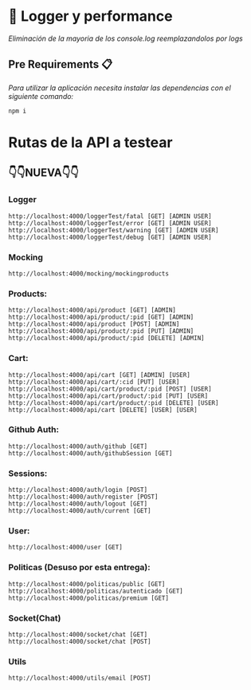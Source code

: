 # 👋 Logger y performance
_Eliminación de la mayoria de los console.log reemplazandolos por logs_

## Pre Requirements 📋

_Para utilizar la aplicación necesita instalar las dependencias con el siguiente comando:_
```
npm i
```
# Rutas de la API a testear

## 👇👇NUEVA👇👇
### Logger
```
http://localhost:4000/loggerTest/fatal [GET] [ADMIN USER]
http://localhost:4000/loggerTest/error [GET] [ADMIN USER]
http://localhost:4000/loggerTest/warning [GET] [ADMIN USER]
http://localhost:4000/loggerTest/debug [GET] [ADMIN USER]
```
### Mocking
```
http://localhost:4000/mocking/mockingproducts
```
### Products: 
```
http://localhost:4000/api/product [GET] [ADMIN]
http://localhost:4000/api/product/:pid [GET] [ADMIN]
http://localhost:4000/api/product [POST] [ADMIN]
http://localhost:4000/api/product/:pid [PUT] [ADMIN]
http://localhost:4000/api/product/:pid [DELETE] [ADMIN]
```
### Cart:
```
http://localhost:4000/api/cart [GET] [ADMIN] [USER]
http://localhost:4000/api/cart/:cid [PUT] [USER]
http://localhost:4000/api/cart/product/:pid [POST] [USER]
http://localhost:4000/api/cart/product/:pid [PUT] [USER]
http://localhost:4000/api/cart/product/:pid [DELETE] [USER]
http://localhost:4000/api/cart [DELETE] [USER] [USER]

```
### Github Auth:
```
http://localhost:4000/auth/github [GET]
http://localhost:4000/auth/githubSession [GET]
```
### Sessions:
```
http://localhost:4000/auth/login [POST]
http://localhost:4000/auth/register [POST]
http://localhost:4000/auth/logout [GET]
http://localhost:4000/auth/current [GET] 
```
### User:
```
http://localhost:4000/user [GET]
```
### Politicas (Desuso por esta entrega):
```
http://localhost:4000/politicas/public [GET]
http://localhost:4000/politicas/autenticado [GET]
http://localhost:4000/politicas/premium [GET]
```
### Socket(Chat)
```
http://localhost:4000/socket/chat [GET]
http://localhost:4000/socket/chat [POST]
```

### Utils
```
http://localhost:4000/utils/email [POST]
```
